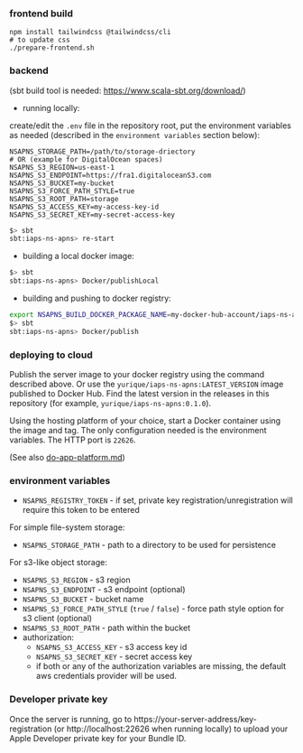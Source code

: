 ### frontend build

```shell
npm install tailwindcss @tailwindcss/cli
# to update css
./prepare-frontend.sh
```

### backend 

(sbt build tool is needed: https://www.scala-sbt.org/download/)

* running locally:

create/edit the `.env` file in the repository root, put the environment variables as needed (described in the `environment variables` section below):
```dotenv
NSAPNS_STORAGE_PATH=/path/to/storage-driectory
# OR (example for DigitalOcean spaces)
NSAPNS_S3_REGION=us-east-1
NSAPNS_S3_ENDPOINT=https://fra1.digitaloceanS3.com
NSAPNS_S3_BUCKET=my-bucket
NSAPNS_S3_FORCE_PATH_STYLE=true
NSAPNS_S3_ROOT_PATH=storage
NSAPNS_S3_ACCESS_KEY=my-access-key-id
NSAPNS_S3_SECRET_KEY=my-secret-access-key
```

```sh
$> sbt
sbt:iaps-ns-apns> re-start
```

* building a local docker image:
```sh
$> sbt
sbt:iaps-ns-apns> Docker/publishLocal
```

* building and pushing to docker registry:
```sh
export NSAPNS_BUILD_DOCKER_PACKAGE_NAME=my-docker-hub-account/iaps-ns-apns
$> sbt
sbt:iaps-ns-apns> Docker/publish
```

### deploying to cloud

Publish the server image to your docker registry using the command described above.
Or use the `yurique/iaps-ns-apns:LATEST_VERSION` image published to Docker Hub. Find the latest version in the releases in this repository (for example, `yurique/iaps-ns-apns:0.1.0`).

Using the hosting platform of your choice, start a Docker container using the image and tag. The only configuration needed is the environment variables. The HTTP port is `22626`.

(See also [do-app-platform.md](do-app-platform.md))

### environment variables

* `NSAPNS_REGISTRY_TOKEN` - if set, private key registration/unregistration will require this token to be entered

For simple file-system storage:
* `NSAPNS_STORAGE_PATH` - path to a directory to be used for persistence 

For s3-like object storage:
* `NSAPNS_S3_REGION` - s3 region
* `NSAPNS_S3_ENDPOINT` - s3 endpoint (optional)
* `NSAPNS_S3_BUCKET` - bucket name
* `NSAPNS_S3_FORCE_PATH_STYLE` (`true` / `false`) - force path style option for s3 client (optional) 
* `NSAPNS_S3_ROOT_PATH` - path within the bucket
* authorization:
  * `NSAPNS_S3_ACCESS_KEY` - s3 access key id
  * `NSAPNS_S3_SECRET_KEY` - secret access key
  * if both or any of the authorization variables are missing, the default aws credentials provider will be used.

### Developer private key 

Once the server is running, go to https://your-server-address/key-registration (or http://localhost:22626 when running locally) to upload your Apple Developer private key for your Bundle ID.



